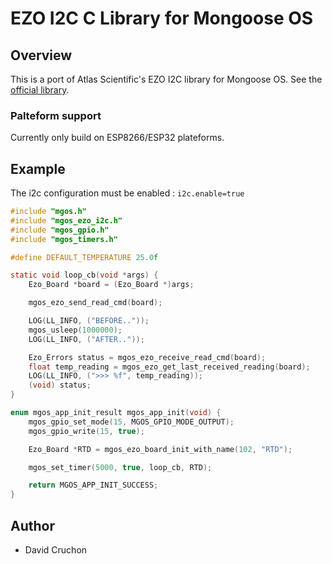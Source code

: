 # EZO I2C C Library for Mongoose OS

## Overview

This is a port of Atlas Scientific's EZO I2C library for Mongoose OS. See the [official library](https://github.com/Atlas-Scientific/Ezo_I2c_lib).

### Palteform support
Currently only build on ESP8266/ESP32 plateforms.

## Example
The i2c configuration must be enabled : ```i2c.enable=true```

```c
#include "mgos.h"
#include "mgos_ezo_i2c.h"
#include "mgos_gpio.h"
#include "mgos_timers.h"

#define DEFAULT_TEMPERATURE 25.0f

static void loop_cb(void *args) {
    Ezo_Board *board = (Ezo_Board *)args;

    mgos_ezo_send_read_cmd(board);

    LOG(LL_INFO, ("BEFORE.."));
    mgos_usleep(1000000);
    LOG(LL_INFO, ("AFTER.."));

    Ezo_Errors status = mgos_ezo_receive_read_cmd(board);
    float temp_reading = mgos_ezo_get_last_received_reading(board);
    LOG(LL_INFO, (">>> %f", temp_reading));
    (void) status;
}

enum mgos_app_init_result mgos_app_init(void) {
    mgos_gpio_set_mode(15, MGOS_GPIO_MODE_OUTPUT);
    mgos_gpio_write(15, true);

    Ezo_Board *RTD = mgos_ezo_board_init_with_name(102, "RTD");

    mgos_set_timer(5000, true, loop_cb, RTD);

    return MGOS_APP_INIT_SUCCESS;
}
```

## Author
- David Cruchon